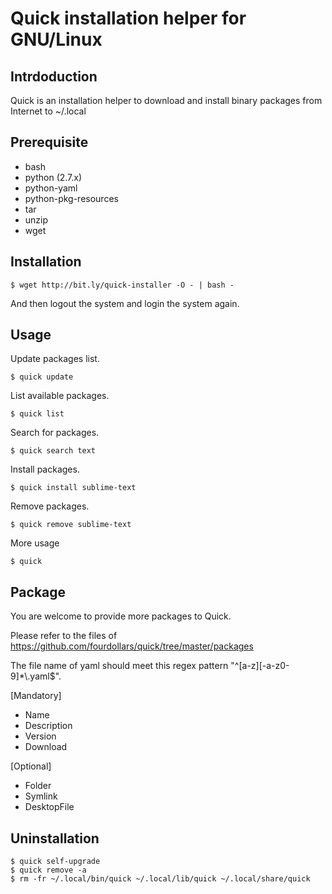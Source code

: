 # Quick installation helper for GNU/Linux

## Intrdoduction

Quick is an installation helper to download and install binary packages from Internet to ~/.local

## Prerequisite

* bash
* python (2.7.x)
* python-yaml
* python-pkg-resources
* tar
* unzip
* wget

## Installation

    $ wget http://bit.ly/quick-installer -O - | bash -

And then logout the system and login the system again.

## Usage

Update packages list.

    $ quick update

List available packages.

    $ quick list

Search for packages.

    $ quick search text

Install packages.

    $ quick install sublime-text

Remove packages.

    $ quick remove sublime-text

More usage

    $ quick

## Package

You are welcome to provide more packages to Quick.

Please refer to the files of https://github.com/fourdollars/quick/tree/master/packages

The file name of yaml should meet this regex pattern "^[a-z][-a-z0-9]&#42;&#92;.yaml&#36;".

[Mandatory]

* Name
* Description
* Version
* Download

[Optional]

* Folder
* Symlink
* DesktopFile

## Uninstallation

    $ quick self-upgrade
    $ quick remove -a
    $ rm -fr ~/.local/bin/quick ~/.local/lib/quick ~/.local/share/quick
